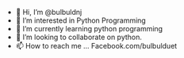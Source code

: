 - 👋 Hi, I’m @bulbuldnj
- 👀 I’m interested in Python Programming
- 🌱 I’m currently learning python programming
- 💞️ I’m looking to collaborate on python.
- 📫 How to reach me ...
Facebook.com/bulbulduet

<!---
bulbuldnj/bulbuldnj is a ✨ special ✨ repository because its `README.md` (this file) appears on your GitHub profile.
You can click the Preview link to take a look at your changes.
--->
